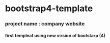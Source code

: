 # bootstrap4-template 
### project name : company website
#### first templeat using new virsion of bootstarp (4)
